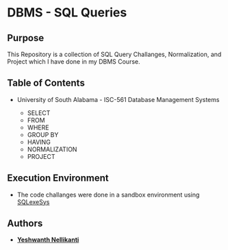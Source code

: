 # DBMS - SQL Queries

## Purpose

This Repository is a collection of SQL Query Challanges, Normalization, and Project which I have done in my DBMS Course.

## Table of Contents

- University of South Alabama - ISC-561 Database Management Systems

    - SELECT
    - FROM 
    - WHERE
    - GROUP BY 
    - HAVING
    - NORMALIZATION 
    - PROJECT

## Execution Environment 
 
 - The code challanges were done in a sandbox environment using [SQLexeSys](http://192.245.222.252/SQLexeSys/Index.aspx)

## Authors 

 - [**Yeshwanth Nellikanti**](https://github.com/Yeshwanth37)
